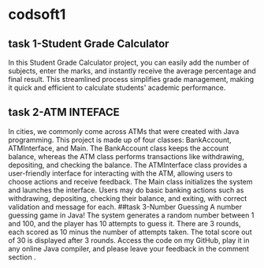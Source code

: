 # codsoft1
## task 1-Student Grade Calculator
In this Student Grade Calculator project, you can easily add the number of subjects, enter the marks, and instantly receive the average percentage and final result. This streamlined process simplifies grade management, making it quick and efficient to calculate students' academic performance.
## task 2-ATM INTEFACE
In cities, we commonly come across ATMs that were created with Java programming. This project is made up of four classes: BankAccount, ATMInterface, and Main. The BankAccount class keeps the account balance, whereas the ATM class performs transactions like withdrawing, depositing, and checking the balance. The ATMInterface class provides a user-friendly interface for interacting with the ATM, allowing users to choose actions and receive feedback. The Main class initializes the system and launches the interface. Users may do basic banking actions such as withdrawing, depositing, checking their balance, and exiting, with correct validation and message for each.
##task 3-Number Guessing
 A number guessing game in Java! The system generates a random number between 1 and 100, and the player has 10 attempts to guess it. There are 3 rounds, each scored as 10 minus the number of attempts taken. The total score out of 30 is displayed after 3 rounds. Access the code on my GitHub, play it in any online Java compiler, and please leave your feedback in the comment section .
